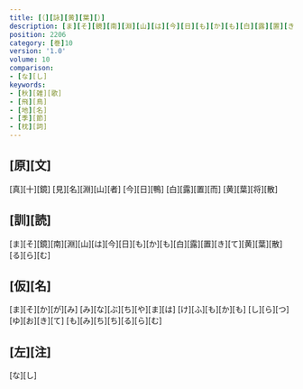 ```yaml
---
title: [（][詠][黄][葉][）]
description: [ま][そ][鏡][南][淵][山][は][今][日][も][か][も][白][露][置][き][て][黄][葉][散][る][ら][む]
position: 2206
category: [巻]10
version: '1.0'
volume: 10
comparison:
- [な][し]
keywords:
- [秋][雑][歌]
- [飛][鳥]
- [地][名]
- [季][節]
- [枕][詞]
---
```


## [原][文]

[真][十][鏡] [見][名][淵][山][者] [今][日][鴨] [白][露][置][而] [黄][葉][将][散]

## [訓][読]

[ま][そ][鏡][南][淵][山][は][今][日][も][か][も][白][露][置][き][て][黄][葉][散][る][ら][む]

## [仮][名]

[ま][そ][か][が][み] [み][な][ぶ][ち][や][ま][は] [け][ふ][も][か][も] [し][ら][つ][ゆ][お][き][て] [も][み][ち][ち][る][ら][む]

## [左][注]

[な][し]
